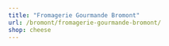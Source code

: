 ```yaml
---
title: "Fromagerie Gourmande Bromont"
url: /bromont/fromagerie-gourmande-bromont/
shop: cheese
---
```

